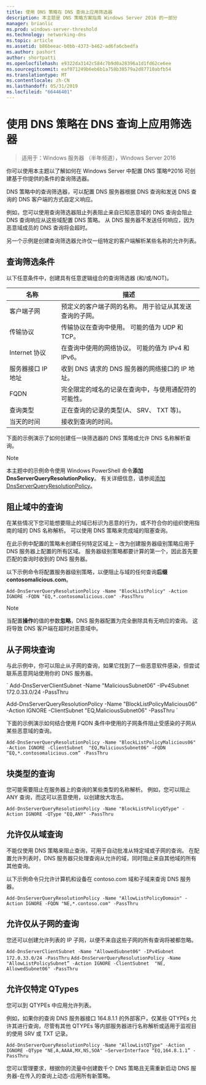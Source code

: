 ```yaml
---
title: 使用 DNS 策略在 DNS 查询上应用筛选器
description: 本主题是 DNS 策略方案指南 Windows Server 2016 的一部分
manager: brianlic
ms.prod: windows-server-threshold
ms.technology: networking-dns
ms.topic: article
ms.assetid: b86beeac-b0bb-4373-b462-ad6fa6cbedfa
ms.author: pashort
author: shortpatti
ms.openlocfilehash: e9322da3142c584c7b9d0a28396a1d1fd62ce6ee
ms.sourcegitcommit: eaf071249b6eb6b1a758b38579a2d87710abfb54
ms.translationtype: MT
ms.contentlocale: zh-CN
ms.lasthandoff: 05/31/2019
ms.locfileid: "66446401"
---
```

# <a name="use-dns-policy-for-applying-filters-on-dns-queries"></a>使用 DNS 策略在 DNS 查询上应用筛选器

>适用于：Windows 服务器 （半年频道），Windows Server 2016

你可以使用本主题以了解如何在 Windows Server 中配置 DNS 策略&reg;2016 可创建基于你提供的条件的查询筛选器。 

DNS 策略中的查询筛选器，可以配置 DNS 服务器根据 DNS 查询和发送 DNS 查询的 DNS 客户端的方式自定义响应。

例如，您可以使用查询筛选器阻止列表阻止来自已知恶意域的 DNS 查询会阻止 DNS 查询响应从这些域配置 DNS 策略。 从 DNS 服务器不发送任何响应，因为恶意域成员的 DNS 查询将会超时。

另一个示例是创建查询筛选器允许仅一组特定的客户端解析某些名称的允许列表。

## <a name="bkmk_criteria"></a> 查询筛选条件
以下任意条件中，创建具有任意逻辑组合的查询筛选器 (和/或/NOT)。

|名称|描述|
|-----------------|---------------------|
|客户端子网|预定义的客户端子网的名称。 用于验证从其发送查询的子网。|
|传输协议|传输协议在查询中使用。 可能的值为 UDP 和 TCP。|
|Internet 协议|在查询中使用的网络协议。 可能的值为 IPv4 和 IPv6。|
|服务器接口 IP 地址|收到 DNS 请求的 DNS 服务器的网络接口的 IP 地址。|
|FQDN|完全限定的域名的记录在查询中，与使用通配符的可能性。|
|查询类型|正在查询的记录的类型\(A、 SRV、 TXT 等\)。|
|当天的时间|接收到查询的时间。|

下面的示例演示了如何创建任一块筛选器的 DNS 策略或允许 DNS 名称解析查询。

>[!NOTE]
>本主题中的示例命令使用 Windows PowerShell 命令**添加 DnsServerQueryResolutionPolicy**。 有关详细信息，请参阅[添加 DnsServerQueryResolutionPolicy](https://docs.microsoft.com/powershell/module/dnsserver/add-dnsserverqueryresolutionpolicy?view=win10-ps)。 

## <a name="bkmk_block1"></a>阻止域中的查询

在某些情况下您可能想要阻止的域已标识为恶意的行为，或不符合你的组织使用指南的域的 DNS 名称解析。 可以使用 DNS 策略来完成域的阻塞查询。

在此示例中配置的策略未创建任何特定区域上 – 改为创建服务器级别策略应用于 DNS 服务器上配置的所有区域。 服务器级别策略都要计算的第一个，因此首先要匹配的查询时收到的 DNS 服务器。

以下示例命令将配置服务器级别策略，以便阻止与域的任何查询**后缀 contosomalicious.com**。

`
Add-DnsServerQueryResolutionPolicy -Name "BlockListPolicy" -Action IGNORE -FQDN "EQ,*.contosomalicious.com" -PassThru 
`

>[!NOTE]
>当配置**操作**的值的参数**忽略**，DNS 服务器配置为完全删除具有无响应的查询。 这将导致 DNS 客户端在超时对恶意域中。

## <a name="bkmk_block2"></a>从子网块查询
与此示例中，你可以阻止从子网的查询，如果它找到了一些恶意软件感染，但尝试联系恶意网站使用你的 DNS 服务器。 

` Add-DnsServerClientSubnet -Name "MaliciousSubnet06" -IPv4Subnet 172.0.33.0/24 -PassThru

Add-DnsServerQueryResolutionPolicy -Name "BlockListPolicyMalicious06" -Action IGNORE -ClientSubnet  "EQ,MaliciousSubnet06" -PassThru `

下面的示例演示如何结合使用 FQDN 条件中使用的子网条件阻止受感染的子网从某些恶意域的查询。

`
Add-DnsServerQueryResolutionPolicy -Name "BlockListPolicyMalicious06" -Action IGNORE -ClientSubnet  "EQ,MaliciousSubnet06" –FQDN “EQ,*.contosomalicious.com” -PassThru
`

## <a name="bkmk_block3"></a>块类型的查询
您可能需要阻止在服务器上的查询的某些类型的名称解析。 例如，您可以阻止 ANY 查询，而这可以恶意使用，以创建放大攻击。

`
Add-DnsServerQueryResolutionPolicy -Name "BlockListPolicyQType" -Action IGNORE -QType "EQ,ANY" -PassThru
`

## <a name="bkmk_allow1"></a>允许仅从域查询
不能仅使用 DNS 策略来阻止查询，可用于自动批准从特定域或子网的查询。 在配置允许列表时，DNS 服务器只处理查询从允许的域，同时阻止来自其他域的所有其他查询。

以下示例命令只允许计算机和设备在 contoso.com 域和子域来查询 DNS 服务器。

`
Add-DnsServerQueryResolutionPolicy -Name "AllowListPolicyDomain" -Action IGNORE -FQDN "NE,*.contoso.com" -PassThru 
`

## <a name="bkmk_allow2"></a>允许仅从子网的查询
您还可以创建允许列表的 IP 子网，以便不来自这些子网的所有查询将被都忽略。

`
Add-DnsServerClientSubnet -Name "AllowedSubnet06" -IPv4Subnet 172.0.33.0/24 -PassThru
`
`
Add-DnsServerQueryResolutionPolicy -Name "AllowListPolicySubnet” -Action IGNORE -ClientSubnet  "NE, AllowedSubnet06" -PassThru
`

## <a name="bkmk_allow3"></a>允许仅特定 QTypes
您可以到 QTYPEs 中应用允许列表。 

例如，如果你的查询 DNS 服务器接口 164.8.1.1 的外部客户，仅某些 QTYPEs 允许其进行查询，尽管有其他 QTYPEs 等内部服务器进行名称解析或适用于监视目的使用 SRV 或 TXT 记录。

`
Add-DnsServerQueryResolutionPolicy -Name "AllowListQType" -Action IGNORE -QType "NE,A,AAAA,MX,NS,SOA" –ServerInterface “EQ,164.8.1.1” -PassThru
`

您可以管理要求，根据你的流量中创建数千个 DNS 策略且无需重新启动 DNS 服务器-在传入的查询上动态-应用所有新策略。 
